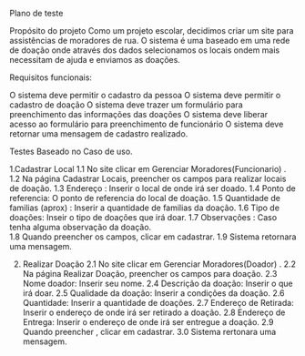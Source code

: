 Plano de teste

Propósito do projeto
Como um projeto escolar, decidimos criar um site para assistências de moradores de rua. 
O sistema é uma baseado em uma rede de doação onde através dos dados selecionamos os locais ondem mais necessitam de ajuda e enviamos as doações.


Requisitos funcionais:

O sistema deve permitir o cadastro da pessoa
O sistema deve permitir o cadastro de doação
O sistema deve trazer um formulário para preenchimento das informações das doações
O sistema deve liberar acesso ao formulário para preenchimento de funcionário
O sistema deve retornar uma mensagem de cadastro realizado.


Testes Baseado no Caso de uso.

1.Cadastrar Local
1.1 No site clicar em Gerenciar Moradores(Funcionario) .
1.2 Na página Cadastrar Locais, preencher os campos para realizar locais de doação.
1.3 Endereço : Inserir o local de onde irá ser doado.
1.4 Ponto de referencia: O ponto de referencia do local de doação.
1.5 Quantidade de familias (aprox) : Inserir a quantidade de familias da doação.
1.6 Tipo de doações: Inseir o tipo de doações que irá doar.
1.7 Observações : Caso tenha alguma observação da doação.   
1.8 Quando preencher os campos, clicar em cadastrar.
1.9 Sistema retornara uma mensagem. 



2. Realizar Doação
2.1 No site clicar em Gerenciar Moradores(Doador) .
2.2 Na página Realizar Doação, preencher os campos para doação.
2.3 Nome doador: Inserir seu nome.
2.4 Descrição da doação: Inserir o que irá doar.
2.5 Qualidade da doação: Inserir a condições da doação.
2.6 Quantidade: Inserir a quantidade de doações.
2.7 Endereço de Retirada: Inserir o endereço de onde irá ser retirado a doação.
2.8 Endereço de Entrega: Inserir o endereço de onde irá ser entregue a doação.
2.9 Quando preencher , clicar em cadastrar.
3.0 Sistema rertonara uma mensagem.

